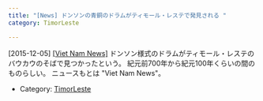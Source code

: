 ```yaml
---
title: "[News] ドンソンの青銅のドラムがティモール・レステで発見される "
category: TimorLeste

---
```


[2015-12-05] [[Viet Nam News]](http://twib.in/l/8aRKkEn87rX)  ドンソン様式のドラムがティモール・レステの
バウカウのそばで見つかったという。
紀元前700年から紀元100年くらいの間のものらしい。
ニュースもとは "Viet Nam News"。

- Category: [TimorLeste](/categories.html#TimorLeste)

